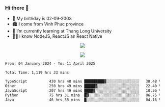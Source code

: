 ### Hi there 👋
- 🎂 My birthday is 02-09-2003
- 🏙️ I come from Vinh Phuc province
- 🌱 I’m currently learning at Thang Long University
- 🧑‍💻 I know NodeJS, ReactJS an React Native
<p align="center"><img src="https://github-readme-stats.vercel.app/api?username=tmquang0209&show_icons=true&theme=gradient"></p>
<p align="center"><img src="https://github-readme-stats.vercel.app/api/top-langs/?username=tmquang0209&hide=scss,css&langs_count=10"></p>
<!--START_SECTION:waka-->

```txt
From: 04 January 2024 - To: 11 April 2025

Total Time: 1,119 hrs 33 mins

TypeScript          430 hrs 48 mins █████████▓░░░░░░░░░░░░░░░   38.48 %
Other               250 hrs 49 mins █████▓░░░░░░░░░░░░░░░░░░░   22.40 %
JavaScript          207 hrs 49 mins ████▓░░░░░░░░░░░░░░░░░░░░   18.56 %
Python              75 hrs 31 mins  █▓░░░░░░░░░░░░░░░░░░░░░░░   06.75 %
Java                46 hrs 35 mins  █░░░░░░░░░░░░░░░░░░░░░░░░   04.16 %
```

<!--END_SECTION:waka-->
